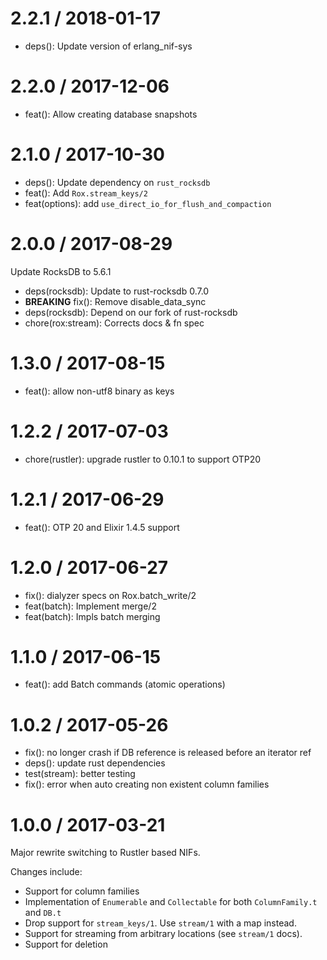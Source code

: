 2.2.1 / 2018-01-17
==================

  * deps(): Update version of erlang_nif-sys

2.2.0 / 2017-12-06
==================

  * feat(): Allow creating database snapshots

2.1.0 / 2017-10-30
==================

  * deps(): Update dependency on `rust_rocksdb`
  * feat(): Add `Rox.stream_keys/2`
  * feat(options): add `use_direct_io_for_flush_and_compaction`

2.0.0 / 2017-08-29
==================

Update RocksDB to 5.6.1

  * deps(rocksdb): Update to rust-rocksdb 0.7.0
  * **BREAKING** fix(): Remove disable_data_sync
  * deps(rocksdb): Depend on our fork of rust-rocksdb
  * chore(rox:stream): Corrects docs & fn spec

1.3.0 / 2017-08-15
==================

  * feat(): allow non-utf8 binary as keys

1.2.2 / 2017-07-03
==================

  * chore(rustler): upgrade rustler to 0.10.1 to support OTP20

1.2.1 / 2017-06-29
==================

  * feat(): OTP 20 and Elixir 1.4.5 support

1.2.0 / 2017-06-27
==================

  * fix(): dialyzer specs on Rox.batch_write/2
  * feat(batch): Implement merge/2
  * feat(batch): Impls batch merging

1.1.0 / 2017-06-15
==================

  * feat(): add Batch commands (atomic operations)

1.0.2 / 2017-05-26
==================

  * fix(): no longer crash if DB reference is released before an iterator ref
  * deps(): update rust dependencies
  * test(stream): better testing
  * fix(): error when auto creating non existent column families

1.0.0 / 2017-03-21
==================

Major rewrite switching to Rustler based NIFs.

Changes include:

- Support for column families
- Implementation of `Enumerable` and `Collectable` for both `ColumnFamily.t` and
  `DB.t`
- Drop support for `stream_keys/1`. Use `stream/1` with a map instead.
- Support for streaming from arbitrary locations (see `stream/1` docs).
- Support for deletion
